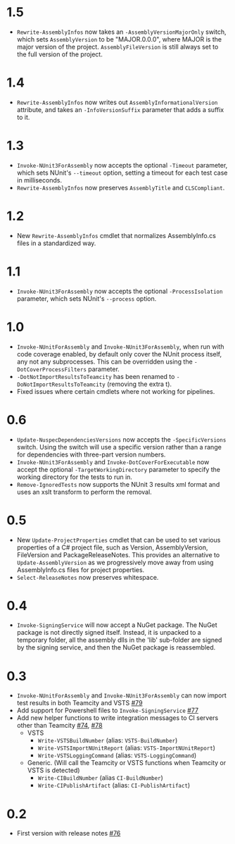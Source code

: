 # 1.5

- `Rewrite-AssemblyInfos` now takes an `-AssemblyVersionMajorOnly` switch, which sets `AssemblyVersion` to be "MAJOR.0.0.0", where MAJOR is the major version of the project. `AssemblyFileVersion` is still always set to the full version of the project.

# 1.4

- `Rewrite-AssemblyInfos` now writes out `AssemblyInformationalVersion` attribute, and takes an `-InfoVersionSuffix` parameter that adds a suffix to it.

# 1.3

- `Invoke-NUnit3ForAssembly` now accepts the optional `-Timeout` parameter, which sets NUnit's `--timeout` option, setting a timeout for each test case in milliseconds.
- `Rewrite-AssemblyInfos` now preserves `AssemblyTitle` and `CLSCompliant`.

# 1.2

- New `Rewrite-AssemblyInfos` cmdlet that normalizes AssemblyInfo.cs files in a standardized way.

# 1.1

- `Invoke-NUnit3ForAssembly` now accepts the optional `-ProcessIsolation` parameter, which sets NUnit's `--process` option.

# 1.0

- `Invoke-NUnitForAssembly` and `Invoke-NUnit3ForAssembly`, when run with code coverage enabled, by default only cover the NUnit process itself, any not any subprocesses. This can be overridden using the `-DotCoverProcessFilters` parameter.
- `-DotNotImportResultsToTeamcity` has been renamed to `-DoNotImportResultsToTeamcity` (removing the extra t).
- Fixed issues where certain cmdlets where not working for pipelines.

# 0.6

- `Update-NuspecDependenciesVersions` now accepts the `-SpecificVersions` switch. Using the switch will use a specific version rather than a range for dependencies with three-part version numbers.
- `Invoke-NUnit3ForAssembly` and `Invoke-DotCoverForExecutable` now accept the optional `-TargetWorkingDirectory` parameter to specify the working directory for the tests to run in.
- `Remove-IgnoredTests` now supports the NUnit 3 results xml format and uses an xslt transform to perform the removal.

# 0.5

- New `Update-ProjectProperties` cmdlet that can be used to set various properties of a C# project file, such as Version, AssemblyVersion, FileVersion and PackageReleaseNotes. This provides an alternative to `Update-AssemblyVersion` as we progressively move away from using AssemblyInfo.cs files for project properties.
- `Select-ReleaseNotes` now preserves whitespace.

# 0.4

- `Invoke-SigningService` will now accept a NuGet package. The NuGet package is not directly signed itself. Instead, it is unpacked to a temporary folder, all the assembly dlls in the 'lib' sub-folder are signed by the signing service, and then the NuGet package is reassembled.

# 0.3

- `Invoke-NUnitForAssembly` and `Invoke-NUnit3ForAssembly` can now import test results in both Teamcity and VSTS [#79](https://github.com/red-gate/RedGate.Build/pull/79)
- Add support for Powershell files to `Invoke-SigningService` [#77](https://github.com/red-gate/RedGate.Build/pull/77)
- Add new helper functions to write integration messages to CI servers other than Teamcity [#74](https://github.com/red-gate/RedGate.Build/pull/74), [#78](https://github.com/red-gate/RedGate.Build/pull/78)
    - VSTS
        - `Write-VSTSBuildNumber` (alias: `VSTS-BuildNumber`)
        - `Write-VSTSImportNUnitReport` (alias: `VSTS-ImportNUnitReport`)
        - `Write-VSTSLoggingCommand` (alias: `VSTS-LoggingCommand`)
    - Generic. (Will call the Teamcity or VSTS functions when Teamcity or VSTS is detected)
        - `Write-CIBuildNumber` (alias `CI-BuildNumber`)
        - `Write-CIPublishArtifact` (alias: `CI-PublishArtifact`)

# 0.2

- First version with release notes [#76](https://github.com/red-gate/RedGate.Build/pull/76)
